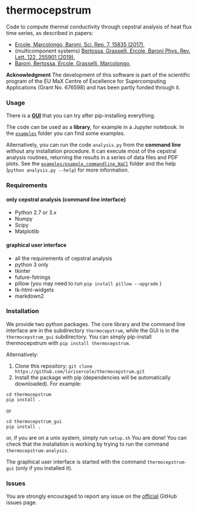 # thermocepstrum
Code to compute thermal conductivity through cepstral analysis of heat flux time series, as described in papers:
 - [Ercole, Marcolongo, Baroni, Sci. Rep. 7, 15835 (2017)](https://doi.org/10.1038/s41598-017-15843-2),
 - (multicomponent systems) [Bertossa, Grasselli, Ercole, Baroni Phys. Rev. Lett. 122, 255901 (2019)](https://journals.aps.org/prl/abstract/10.1103/PhysRevLett.122.255901),
 - [Baroni, Bertossa, Ercole, Grasselli, Marcolongo](https://arxiv.org/abs/1802.08006),
 
**Acknowledgment**  The development of this software is part of the scientific program of the EU MaX Centre of Excellence for Supercomputing Applications (Grant No. 676598) and has been partly funded through it.

### Usage
There is a [**GUI**](README_GUI.md) that you can try after pip-installing everything.

The code can be used as a **library**, for example in a Jupyter notebook.
In the [`examples`](examples/) folder you can find some examples.

Alternatively, you can run the code `analysis.py` from the **command line** without any installation procedure.
It can execute most of the cepstral analysis routines, returning the results in a series of data files and PDF plots.
See the [`examples/example_commandline_NaCl`](examples/example_commandline_NaCl/) folder and the help (`python analysis.py --help`) for more information.

### Requirements
#### only cepstral analysis (command line interface)
 - Python 2.7 or 3.x
 - Numpy
 - Scipy
 - Matplotlib
#### graphical user interface
 - all the requirements of cepstral analysis
 - python 3 only
 - tkinter
 - future-fstrings
 - pillow (you may need to run `pip install pillow --upgrade` )
 - tk-html-widgets
 - markdown2

### Installation
  We provide two python packages. The core library and the command line interface are in the subdirectory `thermocepstrum`, while the GUI is in the `thermocepstrum_gui` subdirectory.
  You can simply pip-install thermocepstrum with `pip install thermocepstrum`.
  
  Alternatively:
  1. Clone this repository: `git clone https://github.com/lorisercole/thermocepstrum.git`
  2. Install the package with pip (dependencies will be automatically downloaded). For example:
```
cd thermocepstrum
pip install .
```
  or
```
cd thermocepstrum_gui
pip install .
```
  or, if you are on a unix system, simply run `setup.sh`
  You are done! You can check that the installation is working by trying to run the command `thermocepstrum-analysis`.

  The graphical user interface is started with the command `thermocepstrum-gui` (only if you installed it).

### Issues
  You are strongly encouraged to report any issue on the [official](https://github.com/lorisercole/thermocepstrum/issues) GitHub issues page.
